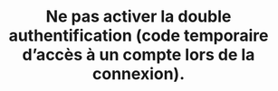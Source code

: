 ---
categories: category-nGkbk6oSlC5_p3eqoXX2o
goodPractices:
- good-practice-PC-k2ITmOqVPyfrQ-jNt-
risks:
- Rendre moins complexe l’accès à ses données en cas de divulgation ou de fuite du
  mot de passe.
title: Ne pas activer la double authentification (code temporaire d’accès à un compte
  lors de la connexion).
uuid: vulnerability-HNEVs7i6EaeQveKAzOz-D
visibleInCms: true
---